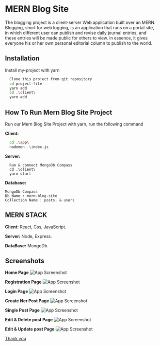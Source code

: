 
# MERN Blog Site

The blogging project is a client-server Web application built over an MERN.  Blogging, short for web logging, is an application that runs on a portal site, in which different user can publish and revise daily journal entries, and these entries will be made public for others to view.  In essence, it gives everyone his or her own personal editorial column to publish to the world.


## Installation

Install my-project with yarn

```bash
  Clone this project from git repository
  cd project-file
  yarn add
  cd .\client\
  yarn add
```
    
## How To Run Mern Blog Site Project

Run our Mern Blog Site Project with yarn, run the following command

**Client:**
```bash
  cd .\app\
  nodemon .\index.js
  ```
  **Server:**
```Server
  Run & connect MongoDb Compass
  cd .\client\
  yarn start
  ```
  **Database:**
  ```Database
  MongoDb Compass
  Db Name : mern-blog-site
  Collection Name : posts, & users
  ```



## MERN STACK

**Client:** React, Css, JavaScript.

**Server:** Node, Express.

**DataBase:** MongoDb.


## Screenshots
**Home Page**
![App Screenshot](https://user-images.githubusercontent.com/48360544/256575243-e2244dfe-f326-4101-9226-a06b53faf83c.png)

**Registration Page**
![App Screenshot](https://github.com/Akshat303/Mern_Blog-Site/assets/48360544/60723a34-8dff-40c1-b793-9a8825a928da)

**Login Page**
![App Screenshot](https://github.com/Akshat303/Mern_Blog-Site/assets/48360544/b7cddcb0-2abe-4094-83c6-900e5ce3b02b)

**Create Ner Post Page**
![App Screenshot](https://github.com/Akshat303/Mern_Blog-Site/assets/48360544/3c6d3784-d69f-4b68-a82f-949754b189ec)

**Single Post Page**
![App Screenshot](https://github.com/Akshat303/Mern_Blog-Site/assets/48360544/d6597180-5180-48ae-bcc8-1e663208e4a0)

**Edit & Delete post Page**
![App Screenshot](https://github.com/Akshat303/Mern_Blog-Site/assets/48360544/02c382fc-2e13-4947-b232-b162d66b33a3)

**Edit & Update post Page**
![App Screenshot](https://github.com/Akshat303/Mern_Blog-Site/assets/48360544/72651f36-b9fc-40ad-98a1-b8d4096c3116)

 [Thank you](https://github.com/Akshat303/Mern_Blog-Site)

